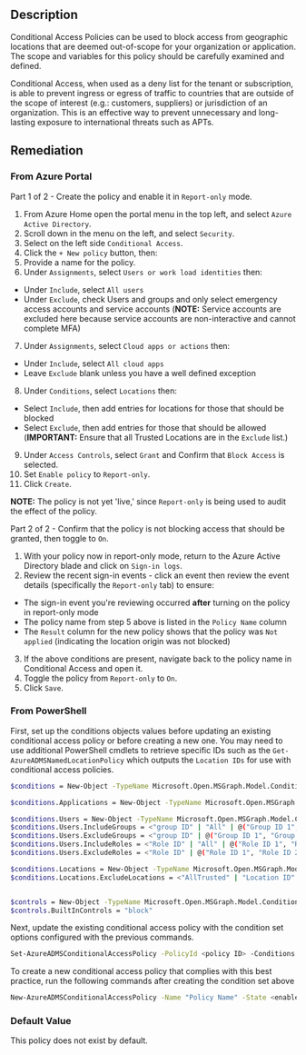 ## Description

Conditional Access Policies can be used to block access from geographic locations that are deemed out-of-scope for your organization or application. The scope and variables for this policy should be carefully examined and defined.

Conditional Access, when used as a deny list for the tenant or subscription, is able to prevent ingress or egress of traffic to countries that are outside of the scope of interest (e.g.: customers, suppliers) or jurisdiction of an organization. This is an effective way to prevent unnecessary and long-lasting exposure to international threats such as APTs.

## Remediation

### From Azure Portal

Part 1 of 2 - Create the policy and enable it in `Report-only` mode.

1. From Azure Home open the portal menu in the top left, and select `Azure Active Directory`.
2. Scroll down in the menu on the left, and select `Security`.
3. Select on the left side `Conditional Access`.
4. Click the `+ New policy` button, then:
5. Provide a name for the policy.
6. Under `Assignments`, select `Users or work load identities` then:
- Under `Include`, select `All users`
- Under `Exclude`, check Users and groups and only select emergency
access accounts and service accounts (**NOTE:** Service accounts are excluded here because service accounts are non-interactive and cannot complete MFA)
7. Under `Assignments`, select `Cloud apps or actions` then:
- Under `Include`, select `All cloud apps`
- Leave `Exclude` blank unless you have a well defined exception
8. Under `Conditions`, select `Locations` then:
- Select `Include`, then add entries for locations for those that should be
blocked
- Select `Exclude`, then add entries for those that should be allowed (**IMPORTANT:** Ensure that all Trusted Locations are in the `Exclude` list.)
9. Under `Access Controls`, select `Grant` and Confirm that `Block Access` is selected.
10. Set `Enable policy` to `Report-only`.
11. Click `Create`.

**NOTE:** The policy is not yet 'live,' since `Report-only` is being used to audit the effect of the policy.

Part 2 of 2 - Confirm that the policy is not blocking access that should be granted, then toggle to `On`.

1. With your policy now in report-only mode, return to the Azure Active Directory blade and click on `Sign-in logs`.
2. Review the recent sign-in events - click an event then review the event details (specifically the `Report-only` tab) to ensure:
- The sign-in event you're reviewing occurred **after** turning on the policy in report-only mode
- The policy name from step 5 above is listed in the `Policy Name` column
- The `Result` column for the new policy shows that the policy was `Not applied` (indicating the location origin was not blocked)
3. If the above conditions are present, navigate back to the policy name in Conditional Access and open it.
4. Toggle the policy from `Report-only` to `On`.
5. Click `Save`.

### From PowerShell

First, set up the conditions objects values before updating an existing conditional access policy or before creating a new one. You may need to use additional PowerShell cmdlets to retrieve specific IDs such as the `Get-AzureADMSNamedLocationPolicy` which outputs the `Location IDs` for use with conditional access policies.

```bash
$conditions = New-Object -TypeName Microsoft.Open.MSGraph.Model.ConditionalAccessConditionSet

$conditions.Applications = New-Object -TypeName Microsoft.Open.MSGraph.Model.ConditionalAccessApplicationCondition $conditions.Applications.IncludeApplications = <"All" | "Office365" | "app ID" | @("app ID 1", "app ID 2", etc...> $conditions.Applications.ExcludeApplications = <"Office365" | "app ID" | @("app ID 1", "app ID 2", etc...)>

$conditions.Users = New-Object -TypeName Microsoft.Open.MSGraph.Model.ConditionalAccessUserCondition $conditions.Users.IncludeUsers = <"All" | "None" | "GuestsOrExternalUsers" | "Specific User ID" | @("User ID 1", "User ID 2", etc.)> $conditions.Users.ExcludeUsers = <"GuestsOrExternalUsers" | "Specific User ID" | @("User ID 1", "User ID 2", etc.)>
$conditions.Users.IncludeGroups = <"group ID" | "All" | @("Group ID 1", "Group ID 2", etc...)>
$conditions.Users.ExcludeGroups = <"group ID" | @("Group ID 1", "Group ID 2", etc...)>
$conditions.Users.IncludeRoles = <"Role ID" | "All" | @("Role ID 1", "Role ID 2", etc...)>
$conditions.Users.ExcludeRoles = <"Role ID" | @("Role ID 1", "Role ID 2", etc...)>

$conditions.Locations = New-Object -TypeName Microsoft.Open.MSGraph.Model.ConditionalAccessLocationCondition $conditions.Locations.IncludeLocations = <"Location ID" | @("Location ID 1", "Location ID 2", etc...) >
$conditions.Locations.ExcludeLocations = <"AllTrusted" | "Location ID" | @("Location ID 1", "Location ID 2", etc...)>


$controls = New-Object -TypeName Microsoft.Open.MSGraph.Model.ConditionalAccessGrantControls $controls._Operator = "OR"
$controls.BuiltInControls = "block"
```

Next, update the existing conditional access policy with the condition set options configured with the previous commands.

```bash
Set-AzureADMSConditionalAccessPolicy -PolicyId <policy ID> -Conditions $conditions -GrantControls $controls
```

To create a new conditional access policy that complies with this best practice, run the following commands after creating the condition set above

```bash
New-AzureADMSConditionalAccessPolicy -Name "Policy Name" -State <enabled|disabled> -Conditions $conditions -GrantControls $controls
```

### Default Value

This policy does not exist by default.
